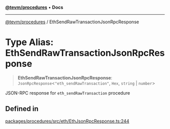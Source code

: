 [**@tevm/procedures**](../README.md) • **Docs**

***

[@tevm/procedures](../globals.md) / EthSendRawTransactionJsonRpcResponse

# Type Alias: EthSendRawTransactionJsonRpcResponse

> **EthSendRawTransactionJsonRpcResponse**: `JsonRpcResponse`\<`"eth_sendRawTransaction"`, `Hex`, `string` \| `number`\>

JSON-RPC response for `eth_sendRawTransaction` procedure

## Defined in

[packages/procedures/src/eth/EthJsonRpcResponse.ts:244](https://github.com/qbzzt/tevm-monorepo/blob/main/packages/procedures/src/eth/EthJsonRpcResponse.ts#L244)
